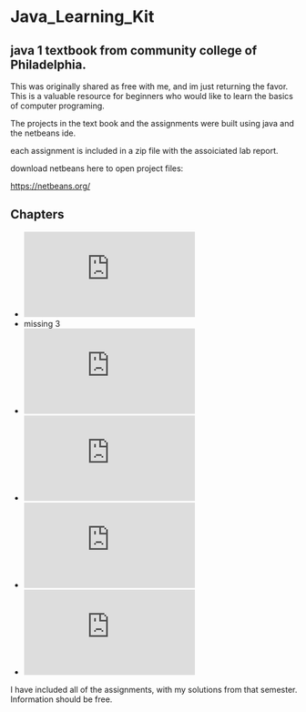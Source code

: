 # Java_Learning_Kit
## java 1 textbook from community college of Philadelphia.

This was originally shared as free with me, and im just returning the favor. 
This is a valuable resource for beginners who would like to learn
the basics of computer programing.

The projects in the text book and the assignments were built using java and the netbeans ide.

each assignment is included in a zip file with the assoiciated lab report.

download netbeans here to open project files:


https://netbeans.org/

## Chapters

- ![Chapter 1](https://github.com/Agent215/Java_Learning_Kit/blob/master/CSCI%20111%20java%20textbook/Java%20Learning%20Kit%20Chapter%201%20.pdf)
- missing 3
- ![Chapter 2](https://github.com/Agent215/Java_Learning_Kit/blob/master/CSCI%20111%20java%20textbook/JLK%20Chapter%202%20Reading%20Writing%20and%20Arithmetic-1.pdf)
- ![Chapter 4](https://github.com/Agent215/Java_Learning_Kit/blob/master/CSCI%20111%20java%20textbook/JLK%20Chapter%204%20Repetition.pdf)
- ![Chapter 5](https://github.com/Agent215/Java_Learning_Kit/blob/master/CSCI%20111%20java%20textbook/JLK%20Chapter%205%20Methods%20and%20Modularity.pdf)
- ![Chapter 6](https://github.com/Agent215/Java_Learning_Kit/blob/master/CSCI%20111%20java%20textbook/JLK%20Chapter%206%20Arrays%20%20and%20Data%20Files.pdf)




I have included all of the assignments, with my solutions from that semester. 
Information should be free.
